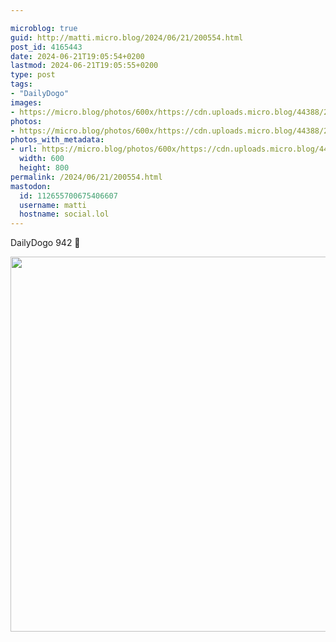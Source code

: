```yaml
---

microblog: true
guid: http://matti.micro.blog/2024/06/21/200554.html
post_id: 4165443
date: 2024-06-21T19:05:54+0200
lastmod: 2024-06-21T19:05:55+0200
type: post
tags:
- "DailyDogo"
images:
- https://micro.blog/photos/600x/https://cdn.uploads.micro.blog/44388/2024/453eb757c6de4c609fc8c22496514742.jpg
photos:
- https://micro.blog/photos/600x/https://cdn.uploads.micro.blog/44388/2024/453eb757c6de4c609fc8c22496514742.jpg
photos_with_metadata:
- url: https://micro.blog/photos/600x/https://cdn.uploads.micro.blog/44388/2024/453eb757c6de4c609fc8c22496514742.jpg
  width: 600
  height: 800
permalink: /2024/06/21/200554.html
mastodon:
  id: 112655700675406607
  username: matti
  hostname: social.lol
---
```

DailyDogo 942 🐶

<img src="/media/uploads/2024/453eb757c6de4c609fc8c22496514742.jpg" width="600" alt="" />
